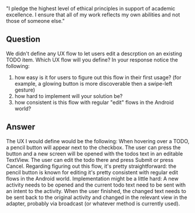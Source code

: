"I pledge the highest level of ethical principles in support of academic excellence.  I ensure that all of my work reflects my own abilities and not those of someone else."

Question
---------
We didn't define any UX flow to let users edit a descrption on an existing TODO item.
Which UX flow will you define?
In your response notice the following:
1. how easy is it for users to figure out this flow in their first usage? (for example, a glowing button is more discoverable then a swipe-left gesture)
2. how hard to implement will your solution be?
3. how consistent is this flow with regular "edit" flows in the Android world?

Answer
------
The UX I would define would be the following:
When hovering over a TODO, a pencil button will appear next to the checkbox.
The user can press the button and a new screen will be opened with the todos text in an editable
TextView. The user can edit the todo there and press Submit or press Cancel.
Regarding figuring out this flow, it's pretty straightforward: the pencil button is known for
editing it's pretty consistent with regular edit flows in the Android world.
Implementation might be a little hard: A new activity needs to be opened and the current todo text
need to be sent with an intent to the activity. When the user finished, the changed text needs
to be sent back to the original activity and changed in the relevant view in the adapter, probably
via broadcast (or whatever method is currently used).